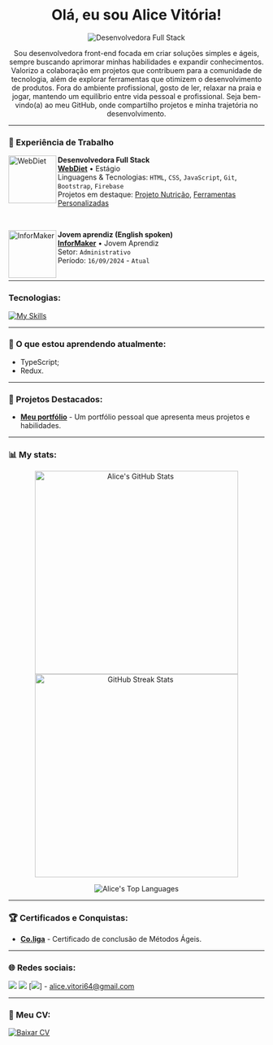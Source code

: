 <h1 align="center">Olá, eu sou Alice Vitória!</h1>

<p align="center">
  <img src="https://img.shields.io/badge/Desenvolvedora%20Front%20End-000?style=flat&logo=appveyor&logoColor=white" alt="Desenvolvedora Full Stack">
</p>

<p align="center">
 Sou desenvolvedora front-end focada em criar soluções simples e ágeis, sempre buscando aprimorar minhas habilidades e expandir conhecimentos. Valorizo a colaboração em projetos que contribuem para a comunidade de tecnologia, além de explorar ferramentas que otimizem o desenvolvimento de produtos. Fora do ambiente profissional, gosto de ler, relaxar na praia e jogar, mantendo um equilíbrio entre vida pessoal e profissional. Seja bem-vindo(a) ao meu GitHub, onde compartilho projetos e minha trajetória no desenvolvimento.
</p>

---

### 💼 Experiência de Trabalho

[<img align="left" height="94px" width="94px" alt="WebDiet" src="https://media.licdn.com/dms/image/v2/C560BAQFXzoa9BMawOw/company-logo_200_200/company-logo_200_200/0/1630627639602/webdiet_logo?e=1734566400&v=beta&t=ITxhKglVf8q4vndUN00zF5PyxVDyoo-KCCanmrSuNYk"/>](https://webdiet.com.br/)

**Desenvolvedora Full Stack** \
[**WebDiet**](https://webdiet.com.br/) • Estágio \
Linguagens & Tecnologias: `HTML`, `CSS`, `JavaScript`, `Git`, `Bootstrap`, `Firebase` \
Projetos em destaque: [Projeto Nutrição](https://webdiet.com.br/), [Ferramentas Personalizadas](https://webdiet.com.br/#ferramentas)
<br/>

<br/>

[<img align="left" height="94px" width="94px" alt="InforMaker" src="https://media.licdn.com/dms/image/v2/D4D0BAQGGMZJWuX2quQ/company-logo_200_200/company-logo_200_200/0/1683640911096/informaker_logo?e=1734566400&v=beta&t=uUDRsjJ4mXeluuDa9YJt43VJUCSBHrSUHurXRiki9z8"/>](https://www.informaker.com.br/)

**Jovem aprendiz (English spoken)** \
[**InforMaker**](https://www.informaker.com.br/) • Jovem Aprendiz \
Setor: `Administrativo` \
Período: `16/09/2024` - `Atual` \
<br/>

---

### Tecnologias:
  
  [![My Skills](https://skillicons.dev/icons?i=html,css,js,jquery,react,vue,ts,nodejs,sass,tailwind,redux)](https://skillicons.dev)

---

### 📖 O que estou aprendendo atualmente:

- TypeScript;
- Redux.

---

### 📂 Projetos Destacados:

- **[Meu portfólio](https://alicevitoriaa.github.io/portifolio/)** - Um portfólio pessoal que apresenta meus projetos e habilidades.

---

### 📊 My stats:

<p align="center">
  <img src="https://github-readme-stats.vercel.app/api?username=alicevitoriaa&show_icons=true&theme=radical" alt="Alice's GitHub Stats" width="400px" />
  <img src="https://github-readme-streak-stats.herokuapp.com/?user=alicevitoriaa&theme=radical" alt="GitHub Streak Stats" width="400px" />
</p>

<p align="center">
  <img src="https://github-readme-stats.vercel.app/api/top-langs/?username=alicevitoriaa&layout=compact&theme=radical" alt="Alice's Top Languages" />
</p>

---

### 🏆 Certificados e Conquistas:

- **[Co.liga](https://www.linkedin.com/in/alice-vit%C3%B3ria-5245a22a4/overlay/1724981597354/single-media-viewer/?profileId=ACoAAElp9mwBEOlrHNoaqBAZ6S9TA1qRypzMx50)** - Certificado de conclusão de Métodos Ágeis.

---

### 🌐 Redes sociais:

[<img src="https://img.shields.io/badge/LinkedIn-0077B5?style=for-the-badge&logo=linkedin&logoColor=white" />](https://www.linkedin.com/in/alice-vit%C3%B3ria-5245a22a4/)
[<img src="https://img.shields.io/badge/WhatsApp-25D366?style=for-the-badge&logo=whatsapp&logoColor=white" />](https://wa.me/5521966571141;)
[<img src="https://img.shields.io/badge/Gmail-D14836?style=for-the-badge&logo=gmail&logoColor=white" />] - alice.vitori64@gmail.com

---

### 📄 Meu CV:

<a href="https://linkparaoCV.com" target="_blank">
  <img src="https://img.shields.io/badge/-Ver%20CV-000?style=for-the-badge&logo=appveyor&logoColor=white" alt="Baixar CV">
</a>
